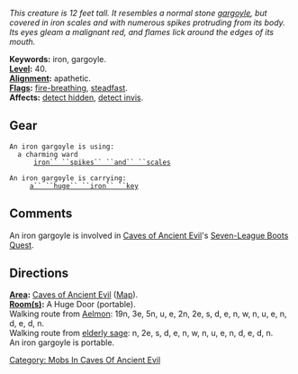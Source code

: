 *This creature is 12 feet tall. It resembles a normal stone
[gargoyle](Gargoyles.md "wikilink"), but covered in iron scales and with
numerous spikes protruding from its body. Its eyes gleam a malignant
red, and flames lick around the edges of its mouth.*

**Keywords:** iron, gargoyle.  
**[Level](Level.md "wikilink"):** 40.  
**[Alignment](Alignment.md "wikilink"):** apathetic.  
**[Flags](:Category:_Mob_Types.md "wikilink"):**
[fire-breathing](Breathing_Mobs.md "wikilink"),
[steadfast](Sentinel_Mobs.md "wikilink").  
**Affects:** [detect hidden](Detect_Hidden.md "wikilink"), [detect
invis](Detect_Invis.md "wikilink").  

## Gear

`An iron gargoyle is using:`  
<worn around neck>`  a charming ward`  
<worn on body>`      `[`iron`` ``spikes`` ``and`` ``scales`](Iron_Spikes_And_Scales.md "wikilink")

`An iron gargoyle is carrying:`  
`     `[`a`` ``huge`` ``iron`` ``key`](Huge_Iron_Key.md "wikilink")

## Comments

An iron gargoyle is involved in [Caves of Ancient
Evil](:Category:_Caves_Of_Ancient_Evil.md "wikilink")'s [Seven-League
Boots Quest](Seven-League_Boots_Quest.md "wikilink").

## Directions

**[Area](:Category:_Areas.md "wikilink"):** [Caves of Ancient
Evil](:Category:_Caves_Of_Ancient_Evil.md "wikilink")
([Map](Caves_Of_Ancient_Evil_Map.md "wikilink")).  
**[Room(s)](:Category:_Rooms.md "wikilink"):** A Huge Door (portable).  
Walking route from [Aelmon](Aelmon.md "wikilink"): 19n, 3e, 5n, u, e,
2n, 2e, s, d, e, n, w, n, u, e, n, d, e, d, n.  
Walking route from [elderly sage](Elderly_Sage.md "wikilink"): n, 2e, s,
d, e, n, w, n, u, e, n, d, e, d, n.  
An iron gargoyle is portable.  

[Category: Mobs In Caves Of Ancient
Evil](Category:_Mobs_In_Caves_Of_Ancient_Evil "wikilink")
